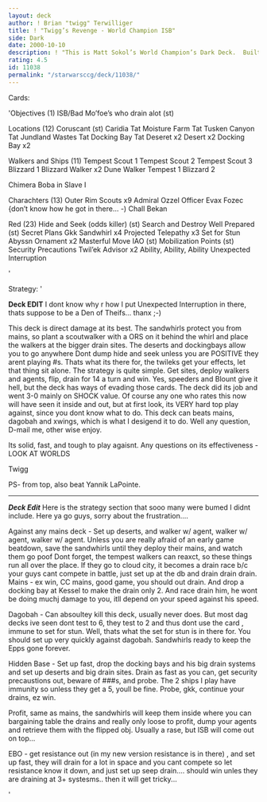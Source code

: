 ```yaml
---
layout: deck
author: ! Brian "twigg" Terwilliger
title: ! "Twigg’s Revenge - World Champion ISB"
side: Dark
date: 2000-10-10
description: ! "This is Matt Sokol’s World Champion’s Dark Deck.  Built the night before day 3 by yours truly.	Original deck idea from Kim Caton, decades ago in Philly.  This deck is fast effective, and well, went 3-0 in Day 3 slaying Clint Hayes, Rafaiel A.,"
rating: 4.5
id: 11038
permalink: "/starwarsccg/deck/11038/"
---
```

Cards: 

'Objectives (1)
ISB/Bad Mo’foe’s who drain alot (st)

Locations (12)
Coruscant (st)
Caridia
Tat Moisture Farm
Tat Tusken Canyon
Tat Jundland Wastes
Tat Docking Bay
Tat Deseret x2
 Desert x2
 Docking Bay x2

Walkers and Ships (11)
Tempest Scout 1
Tempest Scout 2
Tempest Scout 3
Blizzard 1
Blizzard Walker x2
Dune Walker
Tempest 1
Blizzard 2

Chimera
Boba in Slave I


Charachters (13)
Outer Rim Scouts x9
Admiral Ozzel
Officer Evax
Fozec {don’t know how he got in there... -)
Chall Bekan

Red (23)
Hide and Seek (odds killer) (st)
Search and Destroy
Well Prepared (st)
Secret Plans
Gkk
Sandwhirl x4
Projected Telepathy x3
Set for Stun
Abyssn Ornament x2
Masterful Move
IAO (st)
Mobilization Points (st)
Security Precautions
Twil’ek Advisor x2
Ability, Ability, Ability
Unexpected Interruption

'

Strategy: '

**Deck EDIT**  I dont know why r how I put Unexpected Interruption in there, thats suppose to be a Den of Theifs... thanx ;-)

This deck is direct damage at its best.  The sandwhirls protect you from mains, so plant a scoutwalker with a ORS on it behind the whirl and place the walkers at the bigger drain sites.  The deserts and dockingbays allow you to go anywhere  Dont dump hide and seek unless you are POSITIVE they arent playing #s.  Thats what its there for, the twileks get your effects, let that thing sit alone.  The strategy is quite simple.  Get sites, deploy walkers and agents, flip, drain for 14 a turn and win.  Yes, speeders and Blount give it hell, but the deck has ways of evading those cards.  The deck did its job and went 3-0 mainly on SHOCK value.  Of course any one who rates this now will have seen it inside and out, but at first look, its VERY hard top play against, since you dont know what to do.  This deck can beats mains, dagobah and xwings, which is what I desigend it to do.  Well any question, D-mail me, other wise enjoy.

Its solid, fast, and tough to play agaisnt.  Any questions on its effectiveness - LOOK AT WORLDS

Twigg

PS- from top, also beat Yannik LaPointe.

-------------------------------------------------------------------------------

***Deck Edit***  Here is the strategy section that sooo many were bumed I didnt include.  Here ya go guys, sorry about the frustration....

Against any mains deck - Set up deserts, and walker w/ agent, walker w/ agent, walker w/ agent.  Unless you are really afraid of an early game beatdown, save the sandwhirls until they deploy their mains, and watch them go poof  Dont forget, the tempest walkers can reaxct, so these things run all over the place.  If they go to cloud city, it becomes a drain race b/c your guys cant compete in battle, just set up at the db and drain drain drain.  Mains - ex win, CC mains, good game, you should out drain.  And drop a docking bay at Kessel to make the drain only 2.  And race drain him, he wont be doing muchj damage to you, itll depend on your speed against his speed.

Dagobah - Can absoultey kill this deck, usually never does.  But most dag decks ive seen dont test to 6, they test to 2 and thus dont use the card , immune to set for stun.  Well, thats what the set for stun is in there for.  You should set up very quickly against dagobah.  Sandwhirls ready to keep the Epps gone forever.

Hidden Base - Set up fast, drop the docking bays and his big drain systems and set up deserts and big drain sites.  Drain as fast as you can, get security precaustions out, beware of ###s, and probe.  The 2 ships I play have immunity so unless they get a 5, youll be fine.  Probe, gkk, continue your drains, ez win.

Profit, same as mains, the sandwhirls will keep them inside where you can bargaining table the drains and really only loose to profit, dump your agents and retrieve them with the flipped obj.  Usually a rase, but ISB will come out on top...

EBO - get resistance out (in my new version resistance is in there) , and set up fast, they will drain for a lot in space and you cant compete so let resistance know it down, and just set up seep drain.... should win unles they are draining at 3+ systesms.. then it will get tricky...

'
